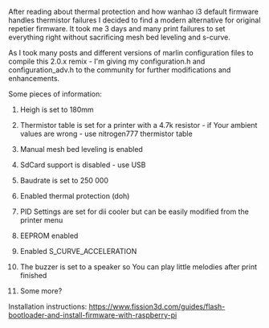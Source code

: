 After reading about thermal protection and how wanhao i3 default firmware handles thermistor failures I decided to find a modern alternative for original repetier firmware. It took me 3 days and many print failures to set everything right without sacrificing mesh bed leveling and s-curve.

As I took many posts and different versions of marlin configuration files to compile this 2.0.x remix - I'm giving my configuration.h and configuration_adv.h to the community for further modifications and enhancements.



Some pieces of information:

1. Heigh is set to 180mm

2. Thermistor table is set for a printer with a 4.7k resistor - if Your ambient values are wrong - use nitrogen777 thermistor table

3. Manual mesh bed leveling is enabled

4. SdCard support is disabled - use USB

5. Baudrate is set to 250 000

6. Enabled thermal protection (doh)

7. PID Settings are set for dii cooler but can be easily modified from the printer menu

8. EEPROM enabled

9. Enabled S_CURVE_ACCELERATION

10. The buzzer is set to a speaker so You can play little melodies after print finished

11. Some more?



Installation instructions: https://www.fission3d.com/guides/flash-bootloader-and-install-firmware-with-raspberry-pi
